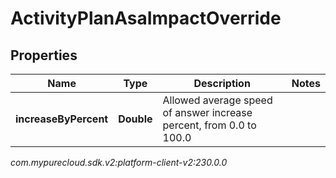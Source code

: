 # ActivityPlanAsaImpactOverride


## Properties

| Name | Type | Description | Notes |
| ------------ | ------------- | ------------- | ------------- |
| **increaseByPercent** | **Double** | Allowed average speed of answer increase percent, from 0.0 to 100.0 |  |




_com.mypurecloud.sdk.v2:platform-client-v2:230.0.0_
